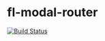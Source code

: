 # fl-modal-router
[![Build Status](https://travis-ci.org/fourlabsldn/fl-modal-router.svg?branch=master)](https://travis-ci.org/fourlabsldn/fl-modal-router)
